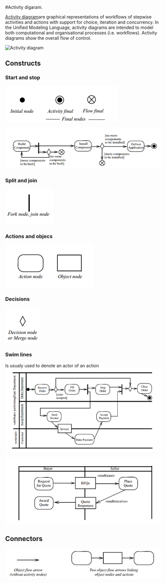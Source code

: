 #Activity digaram.

[Activity diagram](https://en.wikipedia.org/wiki/Activity_diagram)are graphical representations of workflows of stepwise activities and actions with support for choice, iteration and concurrency. In the Unified Modeling Language, activity diagrams are intended to model both computational and organisational processes (i.e. workflows). Activity diagrams show the overall flow of control.

![Activity diagram](https://upload.wikimedia.org/wikipedia/commons/e/e7/Activity_conducting.svg)

## Constructs

### Start and stop

![Initial and final nodes](activity_final_node.png)

![Flow final nodes example](activity_flow_final_2.png)

### Split and join

![Split and join node](activity_fork_node.png)

### Actions and objecs

![Actions and objecs](activity_actions.png)

### Decisions

![Decision](activity_decision_node.png)

### Swim lines

Is usualy used to denote an actor of an action
![Activity diagram with swimlines](activity_swim_lines.png)

![Activity diagram with swimlines, example 2](activity_swim_lines_2.png)

## Connectors

![Connectors](activity_connectors.png)